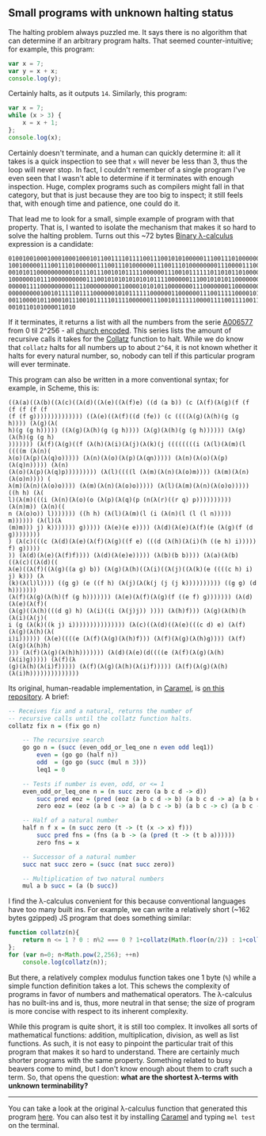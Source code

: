 ## Small programs with unknown halting status

The halting problem always puzzled me. It says there is no algorithm that can determine if an arbitrary program halts. That seemed counter-intuitive; for example, this program:

```javascript
var x = 7;
var y = x + x;
console.log(y);
```

Certainly halts, as it outputs `14`. Similarly, this program:

```javascript
var x = 7;
while (x > 3) {
    x = x + 1;
};
console.log(x);
```

Certainly doesn't terminate, and a human can quickly determine it: all it takes is a quick inspection to see that `x` will never be less than 3, thus the loop will never stop. In fact, I couldn't remember of a single program I've even seen that I wasn't able to determine if it terminates with enough inspection. Huge, complex programs such as compilers might fall in that category, but that is just because they are too big to inspect; it still feels that, with enough time and patience, one could do it.

That lead me to look for a small, simple example of program with that property. That is, I wanted to isolate the mechanism that makes it so hard to solve the halting problem. Turns out this ~72 bytes [Binary λ-calculus](https://en.wikipedia.org/wiki/Binary_lambda_calculus) expression is a candidate:

    01001001000100010001000101100111101111001110010101000001110011101000000111001110
    10010000011100111010000001110011101000000111001110100000000111000011100111110100
    00101011000000000010111011100101011111000000111001011111101101011010000000100000
    10000001011100000000001110010101010101010111100000011100101010110000000001110000
    00000111100000000011110000000001100001010101100000001110000000110000000100000001
    00000000010010111110111100000010101111110000001100000011100111110000101101101110
    00110000101100010111001011111011110000001110010111111000011110011110011110101000
    0010110101000011010

If it terminates, it returns a list with all the numbers from the serie [A006577](https://oeis.org/A006577) from 0 til 2^256 - all [church encoded](https://en.wikipedia.org/wiki/Church_encoding). This series lists the amount of recursive calls it takes for the [Collatz](https://en.wikipedia.org/wiki/Collatz_conjecture) function to halt. While we do know that `collatz` halts for all numbers up to about `2^64`, it is not known whether it halts for every natural number, so, nobody can tell if this particular program will ever terminate. 

This program can also be written in a more conventional syntax; for example, in Scheme, this is:

    ((λ(a)((λ(b)((λ(c)((λ(d)((λ(e)((λ(f)e) ((d (a b)) (c (λ(f)(λ(g)(f (f (f (f (f (f
    (f (f g)))))))))))))) ((λ(e)((λ(f)((d (fe)) (c ((((λ(g)(λ(h)(g (g h)))) (λ(g)(λ(
    h)(g (g h))))) ((λ(g)(λ(h)(g (g h)))) (λ(g)(λ(h)(g (g h)))))) (λ(g)(λ(h)(g (g h)
    ))))))) (λ(f)(λ(g)((f (λ(h)(λ(i)(λ(j)(λ(k)(j ((((((((i (λ(l)(λ(m)(l ((((m (λ(n)(
    λ(o)(λ(p)(λ(q)o))))) (λ(n)(λ(o)(λ(p)(λ(qn))))) (λ(n)(λ(o)(λ(p)(λ(q)n))))) (λ(n)
    (λ(o)(λ(p)(λ(q)p))))))))) (λ(l)((((l (λ(m)(λ(n)(λ(o)m)))) (λ(m)(λ(n)(λ(o)n)))) (
    λ(m)(λ(n)(λ(o)o)))) (λ(m)(λ(n)(λ(o)o))))) (λ(l)(λ(m)(λ(n)(λ(o)o))))) ((h h) (λ(
    l)(λ(m)(((i (λ(n)(λ(o)(o (λ(p)(λ(q)(p (n(λ(r)((r q) p)))))))))) (λ(n)m)) (λ(n)((
    n (λ(o)o)) l))))))) ((h h) (λ(l)(λ(m)(l (i (λ(n)(l (l (l n))))) m)))))) (λ(l)(λ
    (m)m))) j) k))))))) g))))) (λ(e)(e e)))) (λ(d)(λ(e)(λ(f)(e (λ(g)(f (d g))))))))
    ) (λ(c)(((c (λ(d)(λ(e)(λ(f)(λ(g)((f e) (((d (λ(h)(λ(i)(h ((e h) i))))) f) g)))))
    )) (λ(d)(λ(e)(λ(f)f)))) (λ(d)(λ(e)e))))) (λ(b)(b b)))) (λ(a)(λ(b)((λ(c)((λ(d)((
    λ(e)((λ(f)((λ(g)((a g) b)) (λ(g)(λ(h)((λ(i)((λ(j)((λ(k)(e ((((c h) i) j) k))) (λ
    (k)(λ(l)l)))) ((g g) (e ((f h) (λ(j)(λ(k(j (j (j k)))))))))) ((g g) (d h)))))))
    (λ(f)(λ(g)(λ(h)(f (g h))))))) (λ(e)(λ(f)(λ(g)(f ((e f) g))))))) (λ(d)(λ(e)(λ(f)(
    (λ(g)((λ(h)(((d g) h) (λ(i)((i (λ(j)j)) )))) (λ(h)f))) (λ(g)(λ(h)(h (λ(i)(λ(j)(
    i (g (λ(k)((k j) i))))))))))))))) (λ(c)((λ(d)((λ(e)(((c d) e) (λ(f)(λ(g)(λ(h)(λ(
    i)i)))))) (λ(e)((((e (λ(f)(λ(g)(λ(h)f))) (λ(f)(λ(g)(λ(h)g)))) (λ(f)(λ(g)(λ(h)h)
    ))) (λ(f)(λ(g)(λ(h)h))))))) (λ(d)(λ(e)(d((((e (λ(f)(λ(g)(λ(h)(λ(i)g))))) (λ(f)(λ
    (g)(λ(h)(λ(i)f))))) (λ(f)(λ(g)(λ(h)(λ(i)f))))) (λ(f)(λ(g)(λ(h)(λ(i)h))))))))))))))

Its original, human-readable implementation, in [Caramel](http://github.com/maiavictor/caramel), is [on this repository](https://github.com/MaiaVictor/unknown_halting_status/blob/master/unknown.mel). A brief:

```haskell
-- Receives fix and a natural, returns the number of
-- recursive calls until the collatz function halts.
collatz fix n = (fix go n)

    -- The recursive search
    go go n = (succ (even_odd_or_leq_one n even odd leq1))
        even = (go go (half n))
        odd  = (go go (succ (mul n 3)))
        leq1 = 0

    -- Tests if number is even, odd, or <= 1
    even_odd_or_leq_one n = (n succ zero (a b c d -> d))
        succ pred eoz = (pred (eoz (a b c d -> b) (a b c d -> a) (a b c d -> a) (a b c d -> c)))
        zero eoz = (eoz (a b c -> a) (a b c -> b) (a b c -> c) (a b c -> c))

    -- Half of a natural number
    half n f x = (n succ zero (t -> (t (x -> x) f)))
        succ pred fns = (fns (a b -> (a (pred (t -> (t b a))))))
        zero fns = x

    -- Successor of a natural number
    succ nat succ zero = (succ (nat succ zero))

    -- Multiplication of two natural numbers
    mul a b succ = (a (b succ))
```

I find the λ-calculus convenient for this because conventional languages have too many built ins. For example, we can write a relatively short (~162 bytes gzipped) JS program that does something similar:

```javascript
function collatz(n){
    return n <= 1 ? 0 : n%2 === 0 ? 1+collatz(Math.floor(n/2)) : 1+collatz(3*n+1);
};
for (var n=0; n<Math.pow(2,256); ++n)
    console.log(collatz(n));
```

But there, a relatively complex modulus function takes one 1 byte (`%`) while a simple function definition takes a lot. This schews the complexity of programs in favor of numbers and mathematical operators. The λ-calculus has no built-ins and is, thus, more neutral in that sense; the size of program is more concise with respect to its inherent complexity.

While this program is quite short, it is still too complex. It involkes all sorts of mathematical functions: addition, multiplication, division, as well as list functions. As such, it is not easy to pinpoint the particular trait of this program that makes it so hard to understand. There are certainly much shorter programs with the same property. Something related to busy beavers come to mind, but I don't know enough about them to craft such a term. So, that opens the question: **what are the shortest λ-terms with unknown terminability?**

---

You can take a look at the original λ-calculus function that generated this program [here](https://github.com/maiavictor/unknown_terminability). You can also test it by installing [Caramel](http://github.com/maiavictor/caramel) and typing `mel test` on the terminal.
